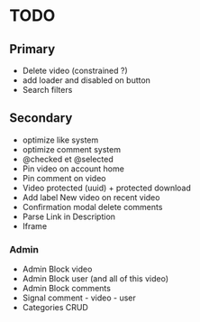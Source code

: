 # TODO

## Primary

- Delete video (constrained ?)
- add loader and disabled on button
- Search filters

## Secondary

- optimize like system
- optimize comment system
- @checked et @selected
- Pin video on account home
- Pin comment on video
- Video protected (uuid) + protected download
- Add label New video on recent video
- Confirmation modal delete comments
- Parse Link in Description
- Iframe

### Admin

- Admin Block video 
- Admin Block user (and all of this video) 
- Admin Block comments
- Signal comment - video - user
- Categories CRUD



